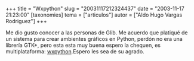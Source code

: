 +++
title = "Wxpython"
slug = "20031117212324437"
date = "2003-11-17 21:23:00"
[taxonomies]
tema = ["articulos"]
autor = ["Aldo Hugo Vargas Rodriguez"]
+++

Me dio gusto conocer a las personas de Glib. Me acuerdo que platiqué de
un sistema para crear ambientes gráficos en Python, perdón no era una
librería GTK+, pero esta esta muy buena espero la chequen, es
multiplataforma: [wxpython](http://wxpython.org/what.php).Espero les sea
de su agrado.

